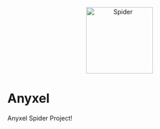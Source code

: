 <p align="center"><a href="https://anyxel.com"><img src="https://cdn.shouts.dev/media/365/anyxel-black-github.png" alt="Spider" width="150"></a></p>

# Anyxel

Anyxel Spider Project!
